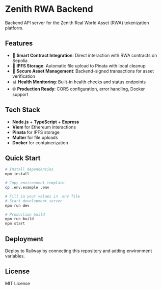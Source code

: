 # Zenith RWA Backend

Backend API server for the Zenith Real World Asset (RWA) tokenization platform.

## Features

- 🔗 **Smart Contract Integration**: Direct interaction with RWA contracts on Sepolia
- 📁 **IPFS Storage**: Automatic file upload to Pinata with local cleanup
- 🔐 **Secure Asset Management**: Backend-signed transactions for asset verification
- 📊 **Health Monitoring**: Built-in health checks and status endpoints
- 🌐 **Production Ready**: CORS configuration, error handling, Docker support

## Tech Stack

- **Node.js** + **TypeScript** + **Express**
- **Viem** for Ethereum interactions
- **Pinata** for IPFS storage
- **Multer** for file uploads
- **Docker** for containerization

## Quick Start

```bash
# Install dependencies
npm install

# Copy environment template
cp .env.example .env

# Fill in your values in .env file
# Start development server
npm run dev

# Production build
npm run build
npm start
```

## Deployment

Deploy to Railway by connecting this repository and adding environment variables.

## License

MIT License

